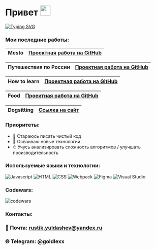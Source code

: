 <h1>Привет <img src="https://github.com/blackcater/blackcater/raw/main/images/Hi.gif" height="32"/></h1>

[![Typing SVG](https://readme-typing-svg.herokuapp.com?size=24&duration=3000&color=FFCC5B&width=500&height=40&lines=%D0%AF+Junior+front-end+%D1%80%D0%B0%D0%B7%D1%80%D0%B0%D0%B1%D0%BE%D1%82%D1%87%D0%B8%D0%BA)](https://git.io/typing-svg)

### Мои последние работы:

| **Mesto** | [Проектная работа на GitHub](https://github.com/goldlexx/mesto/) |
| ----------------- | -------------------------------------------------------------------- |

| **Путешествия по России** | [Проектная работа на GitHub](https://github.com/goldlexx/russian-travel) |
| ----------------- | -------------------------------------------------------------------- |

| **How to learn** | [Проектная работа на GitHub](https://github.com/goldlexx/how-to-learn) |
| ----------------- | -------------------------------------------------------------------- |

| **Food** | [Проектная работа на GitHub](https://github.com/goldlexx/food) |
| ----------------- | -------------------------------------------------------------------- |

| **Dogsitting** | [Ссылка на сайт](https://dogsitting.ru/) |
| ----------------- | -------------------------------------------------------------------- |

### Приоритеты:
+ 🧼 Стараюсь писать чистый код
+ 🚀 Осваиваю новые технологии
+ ⏱ Учусь анализировать сложность алгоритмов / улучшать производительность

### Используемые языки и технологии: 
![Javascript](https://img.shields.io/badge/-Javascript-0d1117?style=for-the-badge&logo=Javascript)
![HTML](https://img.shields.io/badge/-HTML-0d1117?style=for-the-badge&logo=html5)
![CSS](https://img.shields.io/badge/-CSS-0d1117?style=for-the-badge&logo=css3)
![Webpack](https://img.shields.io/badge/-Webpack-0d1117?style=for-the-badge&logo=Webpack)
![Figma](https://img.shields.io/badge/figma-%23F24E1E.svg?style=for-the-badge&logo=figma&logoColor=white)
![Visual Studio](https://img.shields.io/badge/Visual%20Studio-5C2D91.svg?style=for-the-badge&logo=visual-studio&logoColor=white)


### Codewars:
![codewars](https://www.codewars.com/users/goldlexx/badges/small)

### Контакты:
### 📧 Почта: rustik.yuldashev@yandex.ru
### 🌐 Telegram: @goldlexx
